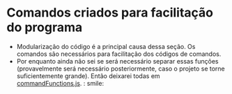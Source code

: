 # Comandos criados para facilitação do programa

* Modularização do código é a principal causa dessa seção. Os comandos são necessários para facilitação dos códigos de
  comandos.
* Por enquanto ainda não sei se será necessário separar essas funções (provavelmente será necessário posteriormente,
  caso o projeto se torne suficientemente grande). Então deixarei todas em [commandFunctions.js](commandFunctions.js). :
  smile:
